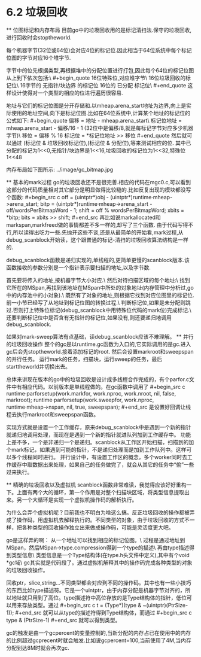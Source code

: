 # 6.2 垃圾回收
** 位图标记和内存布局
   目前go中的垃圾回收用的是标记清扫法.保守的垃圾回收,进行回收时会stoptheworld.

每个机器字节(32位或64位)会对应4位的标记位.因此相当于64位系统中每个标记位图的字节对应16个堆字节.

字节中的位先根据类型,再根据堆中的分配位置进行打包,因此每个64位的标记位图从上到下依次包括:\\
#+begin_quote
16位特殊位,对应堆字节\\
16位垃圾回收的标记位\\
16字节的 无指针/块边界 的标记位
16位的 已分配 标记位\\
#+end_quote
这样设计使得对一个类型的相应的位进行遍历很容易.

地址与它们的标记位图是分开存储和.以mheap.arena_start地址为边界,向上是实际使用的地址空间,向下是标记位图.比如在64位系统中,计算某个地址的标记位的公式如下:
#+begin_quote
偏移 = 地址 - mheap.arena_start\\
标记位地址 = mheap.arena_start - 偏移/16 - 1 (32位中是偏移/8,就是每标记字节对应多少机器字节)\\
移位 = 偏移 % 16
标记位 = *标记位地址 >> 移位
#+end_quote
然后就可以通过 (标记位 & 垃圾回收标记位),(标记位 & 分配位),等来测试相应的位.
其中已分配的标记为1<<0,无指针/块边界是1<<16,垃圾回收的标记位为1<<32,特殊位1<<48

内存布局如下图所示:
../image/gc_bitmap.jpg 

** 基本的mark过程
   go的垃圾回收还不是很完善.相应的代码在mgc0.c,可以看到这部分的代码质量相对其它部分是明显做得比较糙的.比如反复出现的模块都没写个函数:
#+begin_src c
off = (uintptr*)obj - (uintptr*)runtime·mheap->arena_start;
bitp = (uintptr*)runtime·mheap->arena_start - off/wordsPerBitmapWord - 1;
shift = off % wordsPerBitmapWord;
xbits = *bitp;
bits = xbits >> shift;
#+end_src
再比如说markallocated和markspan,markfreed做的事情都差不多一样的,却写了三个函数.
由于代码写得不行,所以读得出吃力一些.先抛开这些不谈,还是从最简单的开始看,mark过程,从debug_scanblock开始读，这个跟普通的标记-清扫的垃圾回收算法结构是一样的.

debug_scanblock函数是递归实现的,单线程的,更简单更慢的scanblock版本.该函数接收的参数分别是一个指针表示要扫描的地址,以及字节数.

首先要将传入的地址,按机器字节大小对应.\\
然后对待扫描区域的每个地址:\\
找到它所在的MSpan,再找到该地址在MSpan中所处的对象地址(内存管理中分析过,go中的内存池中的小对象).\\
既然有了对象的地址,则根据它找到对应位图里的标记位.前一小节已经写了从地址到标记位图的转换过程.\\
判断标记位,如果是未分配则跳过.否则打上特殊位标记(debug_scanblock中用特殊位代码的mark位)完成标记.\\
还要判断标记位中是否含有无指针的标记位,如果没有,则还要递归地调用debug_scanblock.

如果对mark-sweep算法有点基础，读debug_scanblock应该不难理解。
** 并行的垃圾回收操作
整个的gc是以runtime.gc函数为入口的,它实际调用的是gc.进入gc后会先stoptheworld.接着添加标记的root.
然后会设置markroot和sweepspan的并行任务。
运行mark的任务，扫描块，运行sweep的任务，最后starttheworld并切换出去。
   
总体来讲现在版本的go中的垃圾回收是设计成多线程合作完成的，有个parfor.c文件中有相应代码。以前版本是单线程做的。在gc函数中调用了
#+begin_src c	
runtime·parforsetup(work.markfor, work.nproc, work.nroot, nil, false, markroot);
runtime·parforsetup(work.sweepfor, work.nproc, runtime·mheap->nspan, nil, true, sweepspan);
#+end_src
是设置好回调让线程去执行markroot和sweepspan函数。

实现方式就是设置一个工作缓存，原来debug_scanblock中是遇到一个新的指针就递归地调用处理，而现在是遇到一个新的指针就进队列加到工作缓存中。
功能上差不多，一个是非递归一个是递归。scanblock从工作区开始扫描，扫描到的加个mark标记，如果遇到可能的指针，不是递归处理而是加到工作队列中。这样可以多个线程同时进行。
并行设计中，有设置工作区的概念，多个worker同时去工作缓存中取数据出来处理，如果自己的任务做完了，就会从其它的任务中“偷”一些过来执行。

** 精确的垃圾回收以及虚拟机
scanblock函数非常难读，我觉得应该好好重构一下。上面有两个大的循环，第一个作用是对整个扫描块区域，将类型信息提取出来。另一个大循环是实现一个虚拟机操作码的解析执行。

为什么会弄个虚拟机呢？目前我也不明白为啥这么搞。反正垃圾回收的操作都被弄成了操作码，用虚拟机去解释执行的。不同类型的对象，由于垃圾回收的方式不一样，把各种类型的回收操作独立出来做成操作码，可能是灵活度更大吧。

go是这样弄的啊：
从一个地址可以找到相应的标记位图。\\
过程是通过地址到MSpan，然后MSpan->type.compression得到一个type的描述\\
再由type描述得到类型信息\\
类型信息是一个Type结构体(在type.h头文件中定义),其中有个void *gc域\\
gc其实就是代码段了。通过虚拟机解释其中的操作码完成各种类型的对象的垃圾回收操作。

回收ptr，slice,string...不同类型都会对应到不同的操作码。其中也有一些小技巧的东西比如type描述符。它是一个uintptr，由于内存分配是机器字节对齐的，所以地址就只用到了高位。type描述符中高位存放的是Type结构体的指针，低位可以用来存放类型。通过
#+begin_src c
t = (Type*)(type & ~(uintptr)(PtrSize-1));
#+end_src
就可以从type的描述符得到Type结构体，而通过
#+begin_src c
type & (PtrSize-1)
#+end_src
就可以得到类型。

gc的触发是由一个gcpercent的变量控制的,当新分配的内存占已在使用中的内存的比例超过gcprecent时就会触发.比如说gcpercent=100,当前使用了4M,当内存分配到达8M时就会再次gc.